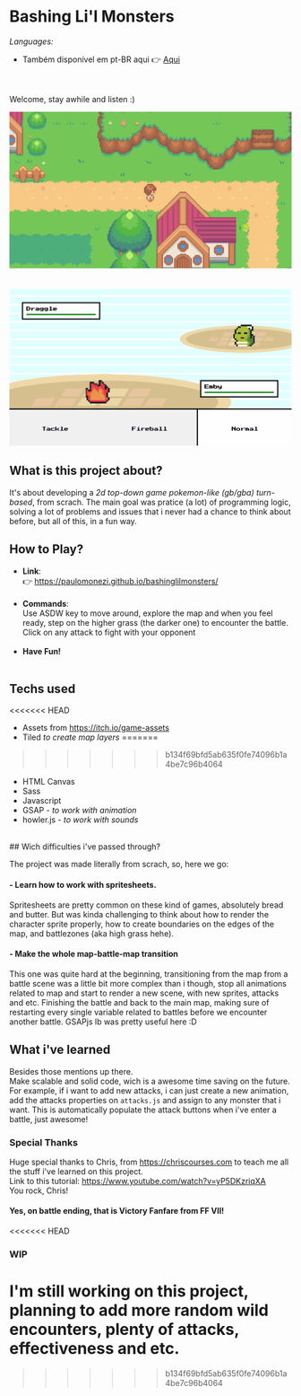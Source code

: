 # Bashing Li'l Monsters

_Languages:_ 
<br>
- Também disponível em pt-BR aqui 👉 [Aqui](https://github.com/paulomonezi/clashinglilmonsters/blob/main/README.ptBR.md)

<br><br>
Welcome, stay awhile and listen :)

<img src="./src/gifs/readme-map.gif" alt="gif showing the game map">
<br><br><br>
<img src="./src/gifs/readme-battle.gif" alt="gif showing the battle system">


## What is this project about?

It's about developing a _2d top-down game pokemon-like (gb/gba) turn-based_, from scrach. The main goal was pratice (a lot) of programming logic, solving a lot of problems and issues that i never had a chance to think about before, but all of this, in a fun way.

## How to Play?
-  **Link**: <br>
👉 https://paulomonezi.github.io/bashinglilmonsters/ <br><br>
-  **Commands**: <br>
Use ASDW key to move around, explore the map and when you feel ready, step on the higher grass (the darker one) to encounter the battle.<br>
Click on any attack to fight with your opponent<br><br>
- **Have Fun!**<br><br>

## Techs used
<<<<<<< HEAD
- Assets from https://itch.io/game-assets
- Tiled _to create map layers_
=======
>>>>>>> b134f69bfd5ab635f0fe74096b1a4be7c96b4064
- HTML Canvas
- Sass
- Javascript
- GSAP - _to work with animation_
- howler.js - _to work with sounds_
<br>
## Wich difficulties i've passed through?

The project was made literally from scrach, so, here we go:
#### - Learn how to work with spritesheets.
Spritesheets are pretty common on these kind of games, absolutely bread and butter. But was kinda challenging to think about how to render the character sprite properly, how to create boundaries on the edges of the map, and battlezones (aka high grass hehe).

#### - Make the whole map-battle-map transition
This one was quite hard at the beginning, transitioning from the map from a battle scene was a little bit more complex than i though, stop all animations related to map and start to render a new scene, with new sprites, attacks and etc. 
Finishing the battle and back to the main map, making sure of restarting every single variable related to battles before we encounter another battle.
GSAPjs lb was pretty useful here :D

## What i've learned
Besides those mentions up there.<br>
Make scalable and solid code, wich is a awesome time saving on the future.<br>
For example, if i want to add new attacks, i can just create a new animation, add the attacks properties on `attacks.js` and assign to any monster that i want. This is automatically populate the attack buttons when i've enter a battle, just awesome!

### Special Thanks
Huge special thanks to Chris, from https://chriscourses.com to teach me all the stuff i've learned on this project.<br>
Link to this tutorial: https://www.youtube.com/watch?v=yP5DKzriqXA <br>
You rock, Chris!

#### Yes, on battle ending, that is Victory Fanfare from FF VII!
<<<<<<< HEAD

### WIP
I'm still working on this project, planning to add more random wild encounters, plenty of attacks, effectiveness and etc.
=======
>>>>>>> b134f69bfd5ab635f0fe74096b1a4be7c96b4064
